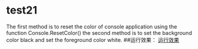 # test21
The first method is to reset the color of console application using the function Console.ResetColor()
the second method is to set the background color black and set the foreground color white.
##运行效果：
[运行效果](https://github.com/zhengwjie/test21/edit/master/运行示例.PNG "运行示例")
